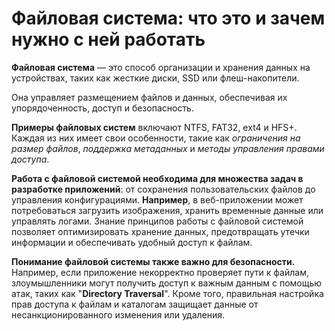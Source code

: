 # Файловая система: что это и зачем нужно с ней работать

**Файловая система** — это способ организации и хранения данных на устройствах, таких как жесткие диски, SSD или флеш-накопители.

Она управляет размещением файлов и данных, обеспечивая их упорядоченность, доступ и безопасность.

**Примеры файловых систем** включают NTFS, FAT32, ext4 и HFS+. Каждая из них имеет свои особенности, такие как *ограничения на размер файлов*, *поддержка метаданных* и *методы управления правами доступа*.

**Работа с файловой системой необходима для множества задач в разработке приложений**: от сохранения пользовательских файлов до управления конфигурациями. **Например**, в веб-приложении может потребоваться загрузить изображения, хранить временные данные или управлять логами. Знание принципов работы с файловой системой позволяет оптимизировать хранение данных, предотвращать утечки информации и обеспечивать удобный доступ к файлам.

**Понимание файловой системы также важно для безопасности.** Например, если приложение некорректно проверяет пути к файлам, злоумышленники могут получить доступ к важным данным с помощью атак, таких как "**Directory Traversal**". Кроме того, правильная настройка прав доступа к файлам и каталогам защищает данные от несанкционированного изменения или удаления.